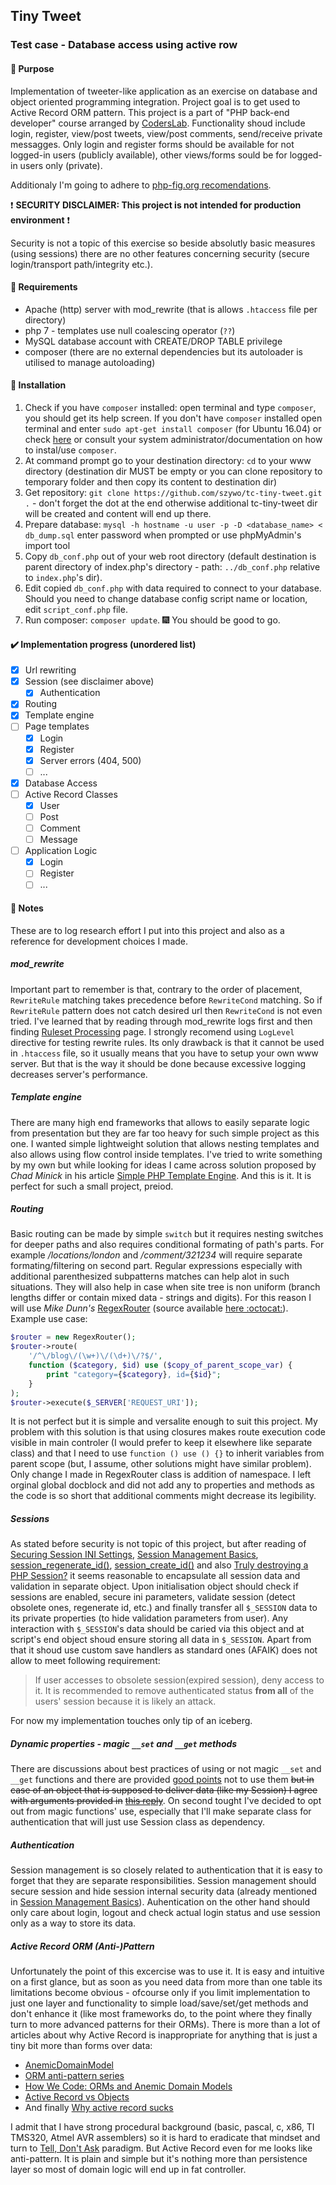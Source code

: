 ## Tiny Tweet
### Test case - Database access using active row
#### :pushpin: Purpose
Implementation of tweeter-like application as an exercise on database and object oriented programming integration. Project goal is to get used to Active Record ORM pattern. This project is a part of "PHP back-end developer" course arranged by [CodersLab](https://coderslab.pl).  Functionality shoud include login, register, view/post tweets, view/post comments, send/receive private messagges. Only login and register forms should be available for not logged-in users (publicly available), other views/forms sould be for logged-in users only (private).

Additionaly I'm going to adhere to [php-fig.org recomendations](https://www.php-fig.org).

:exclamation: **SECURITY DISCLAIMER: This project is not intended for production environment** :exclamation:

Security is not a topic of this exercise so beside absolutly basic measures (using sessions) there are no other features concerning security (secure login/transport path/integrity etc.).

#### :wrench: Requirements
- Apache (http) server with mod_rewrite (that is allows `.htaccess` file per directory)
- php 7 - templates use null coalescing operator (`??`)
- MySQL database account with CREATE/DROP TABLE privilege
- composer (there are no external dependencies but its autoloader is utilised to manage autoloading)

#### :floppy_disk: Installation
1. Check if you have `composer` installed: open terminal and type `composer`, you should get its help screen. If you don't have `composer` installed open terminal and enter `sudo apt-get install composer` (for Ubuntu 16.04) or check [here](https://getcomposer.org/download/) or consult your system administrator/documentation on how to instal/use `composer`.
2. At command prompt go to your destination directory: `cd` to your www directory (destination dir MUST be empty or you can clone repository to temporary folder and then copy its content to destination dir)
3. Get repository: `git clone https://github.com/szywo/tc-tiny-tweet.git .` - don't forget the dot at the end otherwise additional tc-tiny-tweet dir will be created and content will end up there.
4. Prepare database: `mysql -h hostname -u user -p -D <database_name> < db_dump.sql` enter password when prompted or use phpMyAdmin's import tool
5. Copy `db_conf.php` out of your web root directory (default destination is parent directory of index.php's directory - path: `../db_conf.php` relative to `index.php`'s dir).
6. Edit copied `db_conf.php` with data required to connect to your database. Should you need to change database config script name or location, edit `script_conf.php` file.
7. Run composer: `composer update`.
    :fireworks: You should be good to go.


#### :heavy_check_mark: Implementation progress (unordered list)

- [x] Url rewriting
- [x] Session (see disclaimer above)
    - [x] Authentication
- [x] Routing
- [x] Template engine
- [ ] Page templates
    - [x] Login
    - [x] Register
    - [x] Server errors (404, 500)
    - [ ] ...
- [x] Database Access
- [ ] Active Record Classes
    - [x] User
    - [ ] Post
    - [ ] Comment
    - [ ] Message
- [ ] Application Logic
    - [x] Login
    - [ ] Register
    - [ ] ...

#### :paperclip: Notes
These are to log research effort I put into this project and also as a reference for development choices I made.

##### mod_rewrite
Important part to remember is that, contrary to the order of placement, `RewriteRule` matching takes precedence before `RewriteCond` matching. So if `RewriteRule` pattern does not catch desired url then `RewriteCond` is not even tried. I've learned that by reading through mod_rewrite logs first and then finding [Ruleset Processing](https://httpd.apache.org/docs/2.4/rewrite/tech.html#InternalRuleset) page. I strongly recomend using `LogLevel` directive for testing rewrite rules. Its only drawback is that it cannot be used in `.htaccess` file, so it usually means that you have to setup your own www server. But that is the way it should be done because excessive logging decreases server's performance.

##### Template engine
There are many high end frameworks that allows to easily separate logic from presentation but they are far too heavy for such simple project as this one. I wanted simple lightweight solution that allows nesting templates and also allows using flow control inside templates. I've tried to write something by my own but while looking for ideas I came across solution proposed by _Chad Minick_ in his article [Simple PHP Template Engine](http://chadminick.com/articles/simple-php-template-engine.html). And this is it. It is perfect for such a small project, preiod.

##### Routing
Basic routing can be made by simple `switch` but it requires nesting switches for deeper paths and also requires conditional formating of path's parts. For example _/locations/london_ and _/comment/321234_ will require separate formating/filtering on second part. Regular expressions especially with additional parenthesized subpatterns matches can help alot in such situations. They will also help in case when site tree is non uniform (branch lengths differ or contain mixed data - strings and digits). For this reason I will use _Mike Dunn's_ [RegexRouter](http://blog.moagrius.com/php/php-regexrouter/) (source available [here :octocat:](https://github.com/moagrius/RegexRouter)). Example use case:
```php
$router = new RegexRouter();
$router->route(
    '/^\/blog\/(\w+)\/(\d+)\/?$/',
    function ($category, $id) use ($copy_of_parent_scope_var) {
        print "category={$category}, id={$id}";
    }
);
$router->execute($_SERVER['REQUEST_URI']);
```
It is not perfect but it is simple and versalite enough to suit this project. My problem with this solution is that using closures makes route execution code visible in main controler (I would prefer to keep it elsewhere like separate class) and that I need to use `function () use () {}` to inherit variables from parent scope (but, I assume, other solutions might have similar problem). Only change I made in RegexRouter class is addition of namespace. I left orginal global docblock and did not add any to properties and methods as the code is so short that additional comments might decrease its legibility.

##### Sessions
As stated before security is not topic of this project, but after reading of [Securing Session INI Settings](http://php.net/manual/en/session.security.ini.php), [Session Management Basics](http://php.net/manual/en/features.session.security.management.php), [session_regenerate_id()](http://php.net/manual/en/function.session-regenerate-id.php), [session_create_id()](http://php.net/manual/en/function.session-create-id.php) and also [Truly destroying a PHP Session?](https://stackoverflow.com/a/509056/9418958) it seems reasonable to encapsulate all session data and validation in separate object. Upon initialisation object should check if sessions are enabled, secure ini parameters, validate session (detect obsolete ones, regenerate id, etc.) and finally transfer all `$_SESSION` data to its private properties (to hide validation parameters from user). Any interaction with `$_SESSION`'s data should be caried via this object and at script's end object shoud ensure storing all data in `$_SESSION`. Apart from that it shoud use custom save handlers as standard ones (AFAIK) does not allow to meet following requirement:
> If user accesses to obsolete session(expired session), deny access to it. It is recommended to remove authenticated status **from all** of the users' session because it is likely an attack.

For now my implementation touches only tip of an iceberg.

##### Dynamic properties - magic `__set` and `__get` methods
There are discussions about best practices of using or not magic `__set` and `__get` functions and there are provided [good points](https://www.masterzendframework.com/php/php-magic-methods-or-not/) not to use them ~~but in case of an object that is supposed to deliver data (like my Session) I agree with arguments provided in~~ [~~this reply~~](https://stackoverflow.com/a/6185525). On second tought I've decided to opt out from magic functions' use, especially that I'll make separate class for authentication that will just use Session class as dependency.

##### Authentication
Session management is so closely related to authentication that it is easy to forget that they are separate responsibilities. Session management should secure session and hide session internal security data (already mentioned in [Session Management Basics](http://php.net/manual/en/features.session.security.management.php)). Auhentication on the other hand should only care about login, logout and check actual login status and use session only as a way to store its data.

##### Active Record ORM (Anti-)Pattern
Unfortunately the point of this excercise was to use it. It is easy and intuitive on a first glance, but as soon as you need data from more than one table its limitations become obvious - ofcourse only if you limit implementation to just one layer and functionality to simple load/save/set/get methods and don't enhance it (like most frameworks do, to the point where they finally turn to more advanced patterns for their ORMs). There is more than a lot of articles about why Active Record is inappropriate for anything that is just a tiny bit more than forms over data:
- [AnemicDomainModel](https://martinfowler.com/bliki/AnemicDomainModel.html)
- [ORM anti-pattern series](https://www.mehdi-khalili.com/orm-anti-patterns-series)
- [How We Code: ORMs and Anemic Domain Models](http://fideloper.com/how-we-code)
- [Active Record vs Objects](https://sites.google.com/site/unclebobconsultingllc/active-record-vs-objects)
- And finally [Why active record sucks](https://kore-nordmann.de/blog/why_active_record_sucks.html)

I admit that I have strong procedural background (basic, pascal, c, x86, TI TMS320, Atmel AVR  assemblers) so it is hard to eradicate that mindset and turn to [Tell, Don't Ask](https://pragprog.com/articles/tell-dont-ask) paradigm. But Active Record even for me looks like anti-pattern. It is plain and simple but it's nothing more than persistence layer so most of domain logic will end up in fat controller.
